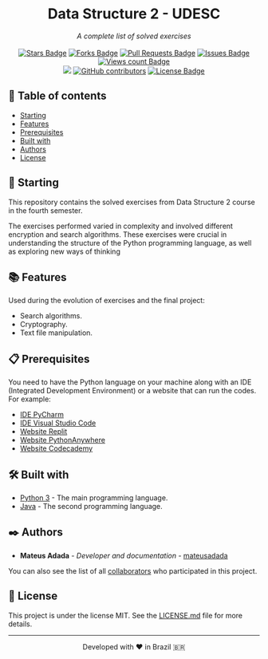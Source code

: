 <h1 align="center">Data Structure 2 - UDESC</h1>
<div align="center"><i>A complete list of solved exercises</i><br><br>
<a href="https://github.com/mateusadada/dad2-udesc/stargazers"><img src="https://img.shields.io/github/stars/mateusadada/dad2-udesc" alt="Stars Badge"/></a>
<a href="https://github.com/mateusadada/dad2-udesc/network/members"><img src="https://img.shields.io/github/forks/mateusadada/dad2-udesc" alt="Forks Badge"/></a>
<a href="https://github.com/mateusadada/dad2-udesc/pulls"><img src="https://img.shields.io/github/issues-pr/mateusadada/dad2-udesc" alt="Pull Requests Badge"/></a>
<a href="https://github.com/mateusadada/dad2-udesc/issues"><img src="https://img.shields.io/github/issues/mateusadada/dad2-udesc" alt="Issues Badge"/></a>
<a href="https://github.com/mateusadada/dad2-udesc"><img src="https://komarev.com/ghpvc/?username=dad2-udesc&color=447ff7&label=views" alt="Views count Badge"/></a>
<br><a href="https://mateusadada.github.io/dad2-udesc" target="blank"><img src="https://img.shields.io/website?url=https%3A%2F%2Fmateusadada.github.io%2Fdad2-udesc&logo=github" /></a>
<a href="https://github.com/mateusadada/dad2-udesc/graphs/contributors"><img alt="GitHub contributors" src="https://img.shields.io/github/contributors/mateusadada/dad2-udesc?color=2b9348"></a>
<a href="https://github.com/mateusadada/dad2-udesc/blob/main/LICENSE"><img src="https://img.shields.io/github/license/mateusadada/dad2-udesc?color=2b9348" alt="License Badge"/></a>
</div>

## 📜 Table of contents

- [Starting](#-starting)
- [Features](#-features)
- [Prerequisites](#-prerequisites)
- [Built with](#️-built-with)
- [Authors](#️-authors)
- [License](#-license)

## 🚀 Starting

This repository contains the solved exercises from Data Structure 2 course in the fourth semester.

The exercises performed varied in complexity and involved different encryption and search algorithms. These exercises were crucial in understanding the structure of the Python programming language, as well as exploring new ways of thinking

## 📚 Features

Used during the evolution of exercises and the final project:

- Search algorithms.
- Cryptography.
- Text file manipulation.

## 📋 Prerequisites

You need to have the Python language on your machine along with an IDE (Integrated Development Environment) or a website that can run the codes. For example:

* [IDE PyCharm](https://www.jetbrains.com/pycharm/)
* [IDE Visual Studio Code](https://code.visualstudio.com/)
* [Website Replit](https://replit.com/)
* [Website PythonAnywhere](https://www.pythonanywhere.com/)
* [Website Codecademy](https://www.codecademy.com/)

## 🛠️ Built with

* [Python 3](https://www.python.org/) - The main programming language.
* [Java](https://www.java.com/) - The second programming language.

## ✒️ Authors

* **Mateus Adada** - *Developer and documentation* - [mateusadada](https://github.com/mateusadada)

You can also see the list of all [collaborators](https://github.com/mateusadada/dad2-udesc/graphs/contributors) who participated in this project.

## 📄 License

This project is under the license MIT. See the [LICENSE.md](https://github.com/mateusadada/dad2-udesc/blob/main/LICENSE) file for more details.

<hr><p align="center">Developed with ❤️ in Brazil 🇧🇷</p>
